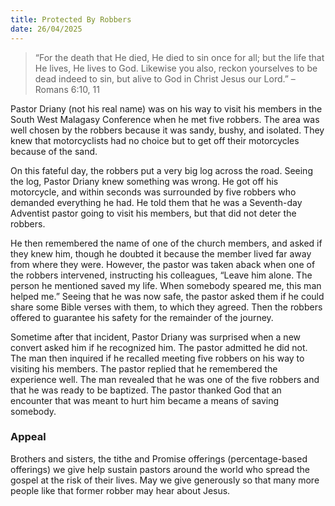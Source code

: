 ```yaml
---
title: Protected By Robbers
date: 26/04/2025
---
```


> <p></p>
> “For the death that He died, He died to sin once for all; but the life that He lives, He lives to God. Likewise you also, reckon yourselves to be dead indeed to sin, but alive to God in Christ Jesus our Lord.” –Romans 6:10, 11

Pastor Driany (not his real name) was on his way to visit his members in the South West Malagasy Conference when he met five robbers. The area was well chosen by the robbers because it was sandy, bushy, and isolated. They knew that motorcyclists had no choice but to get off their motorcycles because of the sand.

On this fateful day, the robbers put a very big log across the road. Seeing the log, Pastor Driany knew something was wrong. He got off his motorcycle, and within seconds was surrounded by five robbers who demanded everything he had. He told them that he was a Seventh-day Adventist pastor going to visit his members, but that did not deter the robbers.

He then remembered the name of one of the church members, and asked if they knew him, though he doubted it because the member lived far away from where they were. However, the pastor was taken aback when one of the robbers intervened, instructing his colleagues, “Leave him alone. The person he mentioned saved my life. When somebody speared me, this man helped me.” Seeing that he was now safe, the pastor asked them if he could share some Bible verses with them, to which they agreed. Then the robbers offered to guarantee his safety for the remainder of the journey.

Sometime after that incident, Pastor Driany was surprised when a new convert asked him if he recognized him. The pastor admitted he did not. The man then inquired if he recalled meeting five robbers on his way to visiting his members. The pastor replied that he remembered the experience well. The man revealed that he was one of the five robbers and that he was ready to be baptized. The pastor thanked God that an encounter that was meant to hurt him became a means of saving somebody.

### Appeal

Brothers and sisters, the tithe and Promise offerings (percentage-based offerings) we give help sustain pastors around the world who spread the gospel at the risk of their lives. May we give generously so that many more people like that former robber may hear about Jesus.
